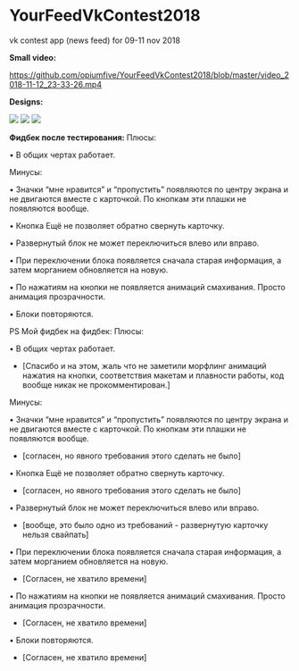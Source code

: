 # YourFeedVkContest2018
vk contest app (news feed) for 09-11 nov 2018

<b>Small video:</b> 

https://github.com/opiumfive/YourFeedVkContest2018/blob/master/video_2018-11-12_23-33-26.mp4

<b>Designs:</b>

<img src="https://github.com/opiumfive/YourFeedVkContest2018/blob/master/VK%20Mobile%20Challenge1.png?raw=true"/>

<img src="https://github.com/opiumfive/YourFeedVkContest2018/blob/master/VK%20Mobile%20Challenge2.png?raw=true"/>

<img src="https://github.com/opiumfive/YourFeedVkContest2018/blob/master/VK%20Mobile%20Challenge3.png?raw=true"/>


<b>Фидбек после тестирования:</b>
Плюсы:

• В общих чертах работает.


Минусы:

• Значки “мне нравится” и “пропустить” появляются по центру экрана и не двигаются вместе с карточкой. По кнопкам эти плашки не появляются вообще. 

• Кнопка Ещё не позволяет обратно свернуть карточку. 

• Развернутый блок не может переключиться влево или вправо. 

• При переключении блока появляется сначала старая информация, а затем морганием обновляется на новую. 

• По нажатиям на кнопки не появляется анимаций смахивания. Просто анимация прозрачности. 

• Блоки повторяются.


PS Мой фидбек на фидбек:
Плюсы:

• В общих чертах работает. 

- [Спасибо и на этом, жаль что не заметили морфлинг анимаций нажатия на кнопки, соответствия макетам и плавности работы, код вообще никак не прокомментирован.]


Минусы:

• Значки “мне нравится” и “пропустить” появляются по центру экрана и не двигаются вместе с карточкой. По кнопкам эти плашки не появляются вообще. 

- [согласен, но явного требования этого сделать не было]

• Кнопка Ещё не позволяет обратно свернуть карточку. 

- [согласен, но явного требования этого сделать не было]

• Развернутый блок не может переключиться влево или вправо. 

- [вообще, это было одно из требований - развернутую карточку нельзя свайпать] 

• При переключении блока появляется сначала старая информация, а затем морганием обновляется на новую. 

- [Согласен, не хватило времени]

• По нажатиям на кнопки не появляется анимаций смахивания. Просто анимация прозрачности. 

- [Согласен, не хватило времени]

• Блоки повторяются. 

- [Согласен, не хватило времени]
